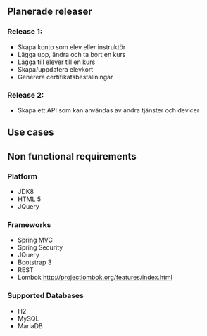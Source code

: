 ## Planerade releaser
### Release 1:
* Skapa konto som elev eller instruktör
* Lägga upp, ändra och ta bort en kurs
* Lägga till elever till en kurs
* Skapa/uppdatera elevkort
* Generera certifikatsbeställningar

### Release 2:
* Skapa ett API som kan användas av andra tjänster och devicer

## Use cases

## Non functional requirements

### Platform

* JDK8
* HTML 5
* JQuery

### Frameworks

* Spring MVC
* Spring Security
* JQuery
* Bootstrap 3
* REST
* Lombok http://projectlombok.org/features/index.html

### Supported Databases
* H2
* MySQL
* MariaDB

